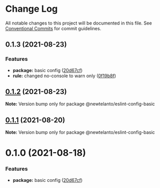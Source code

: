 # Change Log

All notable changes to this project will be documented in this file.
See [Conventional Commits](https://conventionalcommits.org) for commit guidelines.

## 0.1.3 (2021-08-23)


### Features

* **package:** basic config ([20d67cf](https://github.com/newtelanto/eslint-config/commit/20d67cf5bdc1797d5fa45178adc210e3f911ba10))
* **rule:** changed no-console to warn only ([0f19b8f](https://github.com/newtelanto/eslint-config/commit/0f19b8fb40239018b9fc0959a6261cf1d2a5a101))





## [0.1.2](https://github.com/newtelanto/eslint-config/compare/@newtelanto/eslint-config-basic@0.1.1...@newtelanto/eslint-config-basic@0.1.2) (2021-08-23)

**Note:** Version bump only for package @newtelanto/eslint-config-basic





## [0.1.1](https://github.com/newtelanto/eslint-config/compare/@newtelanto/eslint-config-basic@0.1.0...@newtelanto/eslint-config-basic@0.1.1) (2021-08-20)

**Note:** Version bump only for package @newtelanto/eslint-config-basic





# 0.1.0 (2021-08-18)


### Features

* **package:** basic config ([20d67cf](https://github.com/newtelanto/eslint-config/commit/20d67cf5bdc1797d5fa45178adc210e3f911ba10))

